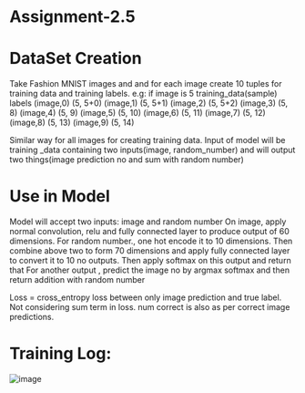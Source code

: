 # Assignment-2.5

# DataSet Creation

Take Fashion MNIST images and and for each image create 10 tuples for training data and training labels.
e.g: if image is 5 
training_data(sample)    labels
(image,0)                (5, 5+0)
(image,1)                (5, 5+1)
(image,2)                (5, 5+2)
(image,3)                (5, 8)
(image,4)                (5, 9)
(image,5)                (5, 10)
(image,6)                (5, 11)
(image,7)                (5, 12)
(image,8)                (5, 13)
(image,9)                (5, 14)

Similar way for all images for creating training data. Input of model will be training _data containing two inputs(image, random_number)
and will output two things(image prediction no and sum with random number)

# Use in Model

Model will accept two inputs: image and random number
On image, apply normal convolution, relu and fully connected layer to produce output of 60 dimensions.
For random number., one hot encode it to 10 dimensions.
Then combine above two to form 70 dimensions and apply fully connected layer to convert it to 10 no outputs.
Then apply softmax on this output and return that
For another output , predict the image no by argmax softmax and then return addition with random number

Loss = cross_entropy loss between only image prediction and true label. Not considering sum term in loss.
num correct is also as per correct image predictions.

# Training Log:

![image](https://user-images.githubusercontent.com/109232157/211129287-d5151730-73af-4594-ba3d-eb9848c283e3.png)
